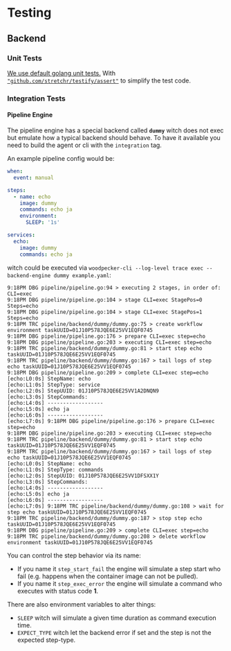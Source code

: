 # Testing

## Backend

### Unit Tests

[We use default golang unit tests.](https://go.dev/doc/tutorial/add-a-test)
With [`"github.com/stretchr/testify/assert"`](https://pkg.go.dev/github.com/stretchr/testify@v1.9.0/assert) to simplify the test code.

### Integration Tests

#### Pipeline Engine

The pipeline engine has a special backend called **`dummy`** witch does not exec but emulate how a typical backend should behave.
To have it available you need to build the agent or cli with the `integration` tag.

An example pipeline config would be:

```yaml
when:
  event: manual

steps:
  - name: echo
    image: dummy
    commands: echo ja
    environment:
      SLEEP: '1s'

services:
  echo:
    image: dummy
    commands: echo ja
```

witch could be executed via `woodpecker-cli --log-level trace exec --backend-engine dummy example.yaml`:

```none
9:18PM DBG pipeline/pipeline.go:94 > executing 2 stages, in order of: CLI=exec
9:18PM DBG pipeline/pipeline.go:104 > stage CLI=exec StagePos=0 Steps=echo
9:18PM DBG pipeline/pipeline.go:104 > stage CLI=exec StagePos=1 Steps=echo
9:18PM TRC pipeline/backend/dummy/dummy.go:75 > create workflow environment taskUUID=01J10P578JQE6E25VV1EQF0745
9:18PM DBG pipeline/pipeline.go:176 > prepare CLI=exec step=echo
9:18PM DBG pipeline/pipeline.go:203 > executing CLI=exec step=echo
9:18PM TRC pipeline/backend/dummy/dummy.go:81 > start step echo taskUUID=01J10P578JQE6E25VV1EQF0745
9:18PM TRC pipeline/backend/dummy/dummy.go:167 > tail logs of step echo taskUUID=01J10P578JQE6E25VV1EQF0745
9:18PM DBG pipeline/pipeline.go:209 > complete CLI=exec step=echo
[echo:L0:0s] StepName: echo
[echo:L1:0s] StepType: service
[echo:L2:0s] StepUUID: 01J10P578JQE6E25VV1A2DNQN9
[echo:L3:0s] StepCommands:
[echo:L4:0s] ------------------
[echo:L5:0s] echo ja
[echo:L6:0s] ------------------
[echo:L7:0s] 9:18PM DBG pipeline/pipeline.go:176 > prepare CLI=exec step=echo
9:18PM DBG pipeline/pipeline.go:203 > executing CLI=exec step=echo
9:18PM TRC pipeline/backend/dummy/dummy.go:81 > start step echo taskUUID=01J10P578JQE6E25VV1EQF0745
9:18PM TRC pipeline/backend/dummy/dummy.go:167 > tail logs of step echo taskUUID=01J10P578JQE6E25VV1EQF0745
[echo:L0:0s] StepName: echo
[echo:L1:0s] StepType: commands
[echo:L2:0s] StepUUID: 01J10P578JQE6E25VV1DFSXX1Y
[echo:L3:0s] StepCommands:
[echo:L4:0s] ------------------
[echo:L5:0s] echo ja
[echo:L6:0s] ------------------
[echo:L7:0s] 9:18PM TRC pipeline/backend/dummy/dummy.go:108 > wait for step echo taskUUID=01J10P578JQE6E25VV1EQF0745
9:18PM TRC pipeline/backend/dummy/dummy.go:187 > stop step echo taskUUID=01J10P578JQE6E25VV1EQF0745
9:18PM DBG pipeline/pipeline.go:209 > complete CLI=exec step=echo
9:18PM TRC pipeline/backend/dummy/dummy.go:208 > delete workflow environment taskUUID=01J10P578JQE6E25VV1EQF0745
```

You can control the step behavior via its name:

- If you name it `step_start_fail` the engine will simulate a step start who fail (e.g. happens when the container image can not be pulled).
- If you name it `step_exec_error` the engine will simulate a command who executes with status code **1**.

There are also environment variables to alter things:

- `SLEEP` witch will simulate a given time duration as command execution time.
- `EXPECT_TYPE` witch let the backend error if set and the step is not the expected step-type.

